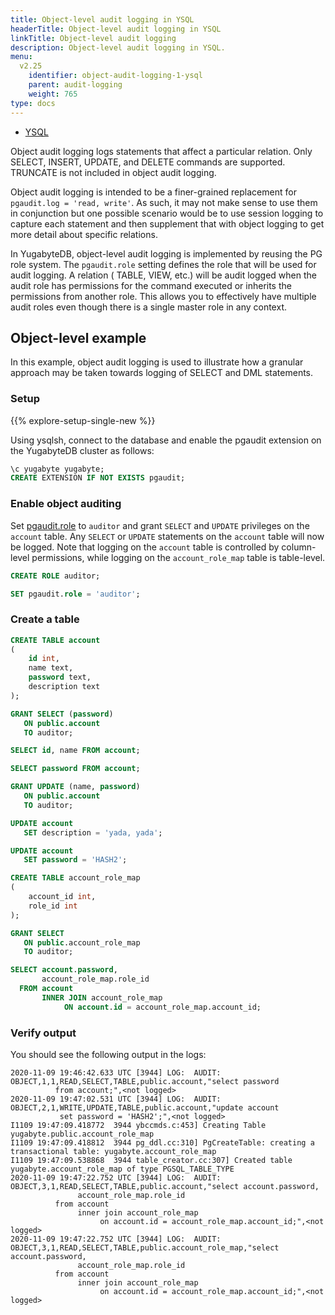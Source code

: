 ```yaml
---
title: Object-level audit logging in YSQL
headerTitle: Object-level audit logging in YSQL
linkTitle: Object-level audit logging
description: Object-level audit logging in YSQL.
menu:
  v2.25
    identifier: object-audit-logging-1-ysql
    parent: audit-logging
    weight: 765
type: docs
---
```


<ul class="nav nav-tabs-alt nav-tabs-yb">
  <li >
    <a href="../object-audit-logging-ysql/" class="nav-link active">
      <i class="icon-postgres" aria-hidden="true"></i>
      YSQL
    </a>
  </li>
</ul>

Object audit logging logs statements that affect a particular relation. Only SELECT, INSERT, UPDATE, and DELETE commands are supported. TRUNCATE is not included in object audit logging.

Object audit logging is intended to be a finer-grained replacement for `pgaudit.log = 'read, write'`. As such, it may not make sense to use them in conjunction but one possible scenario would be to use session logging to capture each statement and then supplement that with object logging to get more detail about specific relations.

In YugabyteDB, object-level audit logging is implemented by reusing the PG role system. The `pgaudit.role` setting defines the role that will be used for audit logging. A relation ( TABLE, VIEW, etc.) will be audit logged when the audit role has permissions for the command executed or inherits the permissions from another role. This allows you to effectively have multiple audit roles even though there is a single master role in any context.

## Object-level example

In this example, object audit logging is used to illustrate how a granular approach may be taken towards logging of SELECT and DML statements.

### Setup

{{% explore-setup-single-new %}}

Using ysqlsh, connect to the database and enable the pgaudit extension on the YugabyteDB cluster as follows:

```sql
\c yugabyte yugabyte;
CREATE EXTENSION IF NOT EXISTS pgaudit;
```

### Enable object auditing

Set [pgaudit.role](https://github.com/pgaudit/pgaudit/blob/master/README.md#pgauditrole) to `auditor` and grant `SELECT` and `UPDATE` privileges on the `account` table. Any `SELECT` or `UPDATE` statements on the `account` table will now be logged. Note that logging on the `account` table is controlled by column-level permissions, while logging on the `account_role_map` table is table-level.

```sql
CREATE ROLE auditor;

SET pgaudit.role = 'auditor';
```

### Create a table

```sql
CREATE TABLE account
(
    id int,
    name text,
    password text,
    description text
);

GRANT SELECT (password)
   ON public.account
   TO auditor;

SELECT id, name FROM account;

SELECT password FROM account;

GRANT UPDATE (name, password)
   ON public.account
   TO auditor;

UPDATE account
   SET description = 'yada, yada';

UPDATE account
   SET password = 'HASH2';

CREATE TABLE account_role_map
(
    account_id int,
    role_id int
);

GRANT SELECT
   ON public.account_role_map
   TO auditor;

SELECT account.password,
       account_role_map.role_id
  FROM account
       INNER JOIN account_role_map
            ON account.id = account_role_map.account_id;
```

### Verify output

You should see the following output in the logs:

```output
2020-11-09 19:46:42.633 UTC [3944] LOG:  AUDIT: OBJECT,1,1,READ,SELECT,TABLE,public.account,"select password
          from account;",<not logged>
2020-11-09 19:47:02.531 UTC [3944] LOG:  AUDIT: OBJECT,2,1,WRITE,UPDATE,TABLE,public.account,"update account
           set password = 'HASH2';",<not logged>
I1109 19:47:09.418772  3944 ybccmds.c:453] Creating Table yugabyte.public.account_role_map
I1109 19:47:09.418812  3944 pg_ddl.cc:310] PgCreateTable: creating a transactional table: yugabyte.account_role_map
I1109 19:47:09.538868  3944 table_creator.cc:307] Created table yugabyte.account_role_map of type PGSQL_TABLE_TYPE
2020-11-09 19:47:22.752 UTC [3944] LOG:  AUDIT: OBJECT,3,1,READ,SELECT,TABLE,public.account,"select account.password,
               account_role_map.role_id
          from account
               inner join account_role_map
                    on account.id = account_role_map.account_id;",<not logged>
2020-11-09 19:47:22.752 UTC [3944] LOG:  AUDIT: OBJECT,3,1,READ,SELECT,TABLE,public.account_role_map,"select account.password,
               account_role_map.role_id
          from account
               inner join account_role_map
                    on account.id = account_role_map.account_id;",<not logged>
```
